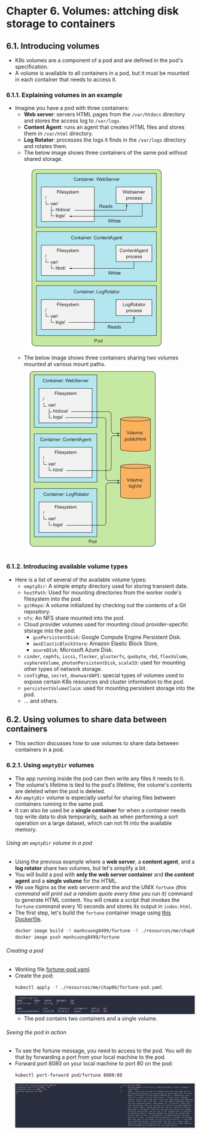 # Chapter 6. Volumes: attching disk storage to containers
## 6.1. Introducing volumes
* K8s volumes are a component of a pod and are defined in the pod's specification.
* A volume is available to all containers in a pod, but it must be mounted in each container that needs to access it.
### 6.1.1. Explaining volumes in an example
* Imagine you have a pod with three containers:
    * **Web server**: servers HTML pages from the `/var/htdocs` directory and stores the access log to `/var/logs`.
    * **Content Agent**: runs an agent that creates HTML files and stores them in `/var/html` directory.
    * **Log Rotator**: processes the logs it finds in the `/var/logs` directory and rotates them.
    * The below image shows three containers of the same pod without shared storage.<br>
    ![](./img/chap06/01.png)<br>
    * The below image shows three containers sharing two volumes mounted at various mount paths.<br>
    ![](./img/chap06/02.png)<br>

### 6.1.2. Introducing available volume types
* Here is a list of several of the available volume types:
    * `emptyDir`: A simple empty directory used for storing transient data.
    * `hostPath`: Used for mounting directories from the worker node's filesystem into the pod.
    * `gitRepo`: A volume initialized by checking out the contents of a Git repository.
    * `nfs`: An NFS share mounted into the pod.
    * Cloud provider volumes used for mounting cloud provider-specific storage into the pod:
        * `gcePersistentDisk`: Google Compute Engine Persistent Disk.
        * `awsElasticBlockStore`: Amazon Elastic Block Store.
        * `azureDIsk`: Microsoft Azure Disk.
    * `cinder`, `cephfs`, `iscsi`, `flocker`, `glusterfs`, `quobyte`, `rbd`, `flexVolume`, `vsphereVolume`, `photonPersistentDisk`, `scaleIO`: used for mounting other types of network storage.
    * `configMap`, `secret`, `downwardAPI`: special types of volumes used to expose certain K8s resources and cluster information to the pod.
    * `persistentVolumeClaim`: used for mounting persistent storage into the pod.
    * ... and others.
## 6.2. Using volumes to share data between containers
* This section discusses how to use volumes to share data between containers in a pod.
### 6.2.1. Using `emptyDir` volumes
* The app running inside the pod can then write any files it needs to it.
* The volume's lifetime is tied to the pod's lifetime, the volume's contents are deleted when the pod is deleted.
* An `emptyDir` volume is especially useful for sharing files between containers running in the same pod.
* It can also be used be a **single container** for when a container needs top write data to disk temporarily, such as when performing a sort operation on a large dataset, which can not fit into the available memory.

###### Using an `emptyDir` volume in a pod
* Using the previous example where a **web server**, a **content agent**, and a **log rotator** share two volumes, but let's simplify a bit.
* You will build a pod with **only the web server container** and **the content agent** and a **single volume** for the HTML.
* We use Nginx as the web serverm and the and the UNIX `fortune` _(this command will print out a random quote every time you run it)_ command to generate HTML content. You will create a script that invokes the `fortune` command every 10 seconds and stores its output in `index.html`.
* The first step, let's build the `fortune` container image using [this Dockerfile](./resources/me/chap06/fortune/Dockerfile).
    ```bash
    docker image build -t manhcuong8499/fortune -f ./resources/me/chap06/fortune/Dockerfile ./resources/me/chap06/fortune/
    docker image push manhcuong8499/fortune
    ```

###### Creating a pod
* Working file [fortune-pod.yaml](./resources/me/chap06/fortune-pod.yaml).
* Create the pod:
    ```bash
    kubectl apply -f ./resources/me/chap06/fortune-pod.yaml
    ```
    ![](./img/chap06/03.png)
    * The pod contains two containers and a single volume.

###### Seeing the pod in action
* To see the fortune message, you need to access to the pod. You will do that by forwarding a port from your local machine to the pod.
* Forward port 8080 on your local machine to port 80 on the pod:
    ```bash
    kubectl port-forward pod/fortune 8080:80
    ```
    ![](./img/chap06/04.png)